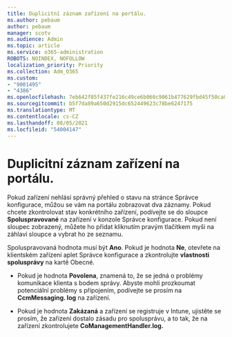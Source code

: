 ```yaml
---
title: Duplicitní záznam zařízení na portálu.
ms.author: pebaum
author: pebaum
manager: scotv
ms.audience: Admin
ms.topic: article
ms.service: o365-administration
ROBOTS: NOINDEX, NOFOLLOW
localization_priority: Priority
ms.collection: Adm_O365
ms.custom:
- "9001495"
- "4386"
ms.openlocfilehash: 7eb642f85f437fe216c49ce6b060c9061b477629fbd45f50ca0ef315b8cd32d3
ms.sourcegitcommit: b5f7da89a650d2915dc652449623c78be6247175
ms.translationtype: MT
ms.contentlocale: cs-CZ
ms.lasthandoff: 08/05/2021
ms.locfileid: "54004147"
---
```

# <a name="duplicate-device-record-in-the-portal"></a>Duplicitní záznam zařízení na portálu.

Pokud zařízení nehlásí správný přehled o stavu na stránce Správce konfigurace, můžou se vám na portálu zobrazovat dva záznamy.  Pokud chcete zkontrolovat stav konkrétního zařízení, podívejte se do sloupce **Spoluspravované** na zařízení v konzole Správce konfigurace. Pokud není sloupec zobrazený, můžete ho přidat kliknutím pravým tlačítkem myši na záhlaví sloupce a vybrat ho ze seznamu.

Spoluspravovaná hodnota musí být **Ano**. Pokud je hodnota **Ne**, otevřete na klientském zařízení aplet Správce konfigurace a zkontrolujte **vlastnosti spolusprávy** na kartě Obecné.

- Pokud je hodnota **Povolena**, znamená to, že se jedná o problémy komunikace klienta s bodem správy. Abyste mohli prozkoumat potenciální problémy s připojením, podívejte se prosím na **CcmMessaging. log** na zařízení.

- Pokud je hodnota **Zakázaná** a zařízení se registruje v Intune, ujistěte se prosím, že zařízení dostalo zásadu pro spolusprávu, a to tak, že na zařízení zkontrolujete **CoManagementHandler.log.**
